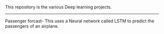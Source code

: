 This repository is the various Deep learning projects.
______________________________________________________________________________________________________
Passenger forcast- This uses a Neural network called LSTM to predict the passengers of an airplane.
